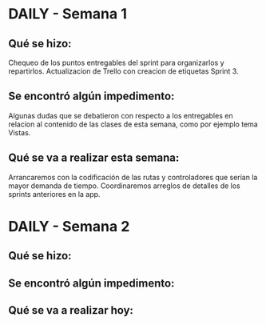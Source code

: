 # DAILY - Semana 1

## Qué se hizo: 
Chequeo de los puntos entregables del sprint para organizarlos y repartirlos. 
Actualizacion de Trello con creacion de etiquetas Sprint 3. 

## Se encontró algún impedimento: 
Algunas dudas que se debatieron con respecto a los entregables en relacion al contenido de las clases de esta semana, como por ejemplo tema Vistas. 

## Qué se va a realizar esta semana:
Arrancaremos con la codificación de las rutas y controladores que serían la mayor demanda de tiempo. 
Coordinaremos arreglos de detalles de los sprints anteriores en la app. 

# DAILY - Semana 2

## Qué se hizo: 

## Se encontró algún impedimento: 

## Qué se va a realizar hoy: 